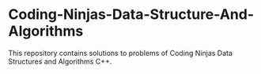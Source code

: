 # Coding-Ninjas-Data-Structure-And-Algorithms
This repository contains solutions to problems of Coding Ninjas Data Structures and Algorithms C++.
